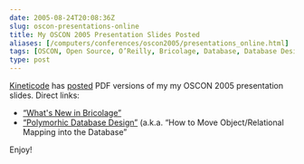 ```yaml
--- 
date: 2005-08-24T20:08:36Z
slug: oscon-presentations-online
title: My OSCON 2005 Presentation Slides Posted
aliases: [/computers/conferences/oscon2005/presentations_online.html]
tags: [OSCON, Open Source, O’Reilly, Bricolage, Database, Database Design, What’s New In Bricolage]
type: post
---
```


[Kineticode] has [posted] PDF versions of my my OSCON 2005 presentation slides.
Direct links:

-   [“What's New in Bricolage”]
-   [“Polymorhic Database Design”][] (a.k.a. “How to Move Object/Relational
    Mapping into the Database”

Enjoy!

  [Kineticode]: https://kineticode.com/ "Kineticode"
  [posted]: https://kineticode.com/news/announcements/
    "Kineticode Announcements"
  [“What's New in Bricolage”]: https://kineticode.com/docs/whats_new_in_bricolage.pdf
  [“Polymorhic Database Design”]: https://kineticode.com/docs/polymorphic_database_design.pdf
